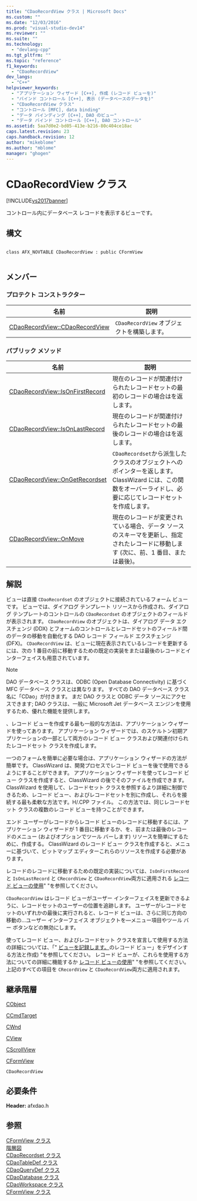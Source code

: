 ```yaml
---
title: "CDaoRecordView クラス | Microsoft Docs"
ms.custom: ""
ms.date: "12/03/2016"
ms.prod: "visual-studio-dev14"
ms.reviewer: ""
ms.suite: ""
ms.technology: 
  - "devlang-cpp"
ms.tgt_pltfrm: ""
ms.topic: "reference"
f1_keywords: 
  - "CDaoRecordView"
dev_langs: 
  - "C++"
helpviewer_keywords: 
  - "アプリケーション ウィザード [C++], 作成 (レコード ビューを)"
  - "バインド コントロール [C++], 表示 (データベースのデータを)"
  - "CDaoRecordView クラス"
  - "コントロール [MFC], data binding"
  - "データ バインディング [C++], DAO のビュー"
  - "データ バインド コントロール [C++], DAO コントロール"
ms.assetid: 5aa7d0e2-bd05-413e-b216-80c404ce18ac
caps.latest.revision: 23
caps.handback.revision: 12
author: "mikeblome"
ms.author: "mblome"
manager: "ghogen"
---
```

# CDaoRecordView クラス
[!INCLUDE[vs2017banner](../../assembler/inline/includes/vs2017banner.md)]

コントロール内にデータベース レコードを表示するビューです。  
  
## 構文  
  
```  
  
class AFX_NOVTABLE CDaoRecordView : public CFormView  
  
```  
  
## メンバー  
  
### プロテクト コンストラクター  
  
|名前|説明|  
|--------|--------|  
|[CDaoRecordView::CDaoRecordView](../Topic/CDaoRecordView::CDaoRecordView.md)|`CDaoRecordView` オブジェクトを構築します。|  
  
### パブリック メソッド  
  
|名前|説明|  
|--------|--------|  
|[CDaoRecordView::IsOnFirstRecord](../Topic/CDaoRecordView::IsOnFirstRecord.md)|現在のレコードが関連付けられたレコードセットの最初のレコードの場合はを返します。|  
|[CDaoRecordView::IsOnLastRecord](../Topic/CDaoRecordView::IsOnLastRecord.md)|現在のレコードが関連付けられたレコードセットの最後のレコードの場合はを返します。|  
|[CDaoRecordView::OnGetRecordset](../Topic/CDaoRecordView::OnGetRecordset.md)|`CDaoRecordset`から派生したクラスのオブジェクトへのポインターを返します。  ClassWizard には、この関数をオーバーライドし、必要に応じてレコードセットを作成します。|  
|[CDaoRecordView::OnMove](../Topic/CDaoRecordView::OnMove.md)|現在のレコードが変更されている場合、データ ソースのスキーマを更新し、指定されたレコードに移動します \(次に、前、1 番目、または最後\)。|  
  
## 解説  
 ビューは直接 `CDaoRecordset` のオブジェクトに接続されているフォーム ビューです。  ビューでは、ダイアログ テンプレート リソースから作成され、ダイアログ テンプレートのコントロールの `CDaoRecordset` のオブジェクトのフィールドが表示されます。  `CDaoRecordView` のオブジェクトは、ダイアログ データ エクスチェンジ \(DDX\) とフォームのコントロールとレコードセットのフィールド間のデータの移動を自動化する DAO レコード フィールド エクスチェンジ \(DFX\)。  `CDaoRecordView` は、ビューに現在表示されているレコードを更新するには、次の 1 番目の前に移動するための既定の実装をまたは最後のレコードとインターフェイスも用意されています。  
  
> [!NOTE]
>  DAO データベース クラスは、ODBC \(Open Database Connectivity\) に基づく MFC データベース クラスとは異なります。  すべての DAO データベース クラス名に「CDao」が付きます。  まだ DAO クラスと ODBC データ ソースにアクセスできます; DAO クラスは、一般に Microsoft Jet データベース エンジンを使用するため、優れた機能を提供します。  
  
 、レコード ビューを作成する最も一般的な方法は、アプリケーション ウィザードを使ってあります。  アプリケーション ウィザードでは、のスケルトン初期アプリケーションの一部として両方のレコード ビュー クラスおよび関連付けられたレコードセット クラスを作成します。  
  
 一つのフォームを簡単に必要な場合は、アプリケーション ウィザードの方法が簡単です。  ClassWizard は、開発プロセスでレコード ビューを後で使用できるようにすることができます。  アプリケーション ウィザードを使ってレコード ビュー クラスを作成すると、ClassWizard の後でそのファイルを作成できます。  ClassWizard を使用して、レコードセット クラスを参照するより詳細に制御できるため、レコード ビュー、およびレコードセットを別に作成し、それらを接続する最も柔軟な方法です。H\/.CPP ファイル。  この方法では、同じレコードセット クラスの複数のレコード ビューを持つことができます。  
  
 エンド ユーザーがレコードからレコード ビューのレコードに移動するには、アプリケーション ウィザードが 1 番目に移動するか、を、前または最後のレコードのメニュー \(およびオプションでツール バーします\) リソースを簡単にするために、作成する。  ClassWizard のレコード ビュー クラスを作成すると、メニューに基づいて、ビットマップ エディターこれらのリソースを作成する必要があります。  
  
 レコードのレコードに移動するための既定の実装については、`IsOnFirstRecord` と `IsOnLastRecord` と `CRecordView` と `CDaoRecordView`両方に適用される [レコード ビューの使用](../../data/using-a-record-view-mfc-data-access.md)" "を参照してください。  
  
 `CDaoRecordView` はレコード ビューがユーザー インターフェイスを更新できるように、レコードセットのユーザーの位置を追跡します。  ユーザーがレコードセットのいずれかの最後に実行されると、レコード ビューは、さらに同じ方向の移動の…ユーザー インターフェイス オブジェクトを—メニュー項目やツール バー ボタンなどの無効にします。  
  
 使ってレコード ビュー、およびレコードセット クラスを宣言して使用する方法の詳細については、「" [ビューを記録します。](../../data/record-views-mfc-data-access.md)のレコード ビュー」をデザインする方法と作成\) "を参照してください。  レコード ビューが、これらを使用する方法についての詳細に機能するか [レコード ビューの使用](../../data/using-a-record-view-mfc-data-access.md)" "を参照してください。  上記のすべての項目を `CRecordView` と `CDaoRecordView`両方に適用されます。  
  
## 継承階層  
 [CObject](../Topic/CObject%20Class.md)  
  
 [CCmdTarget](../Topic/CCmdTarget%20Class.md)  
  
 [CWnd](../Topic/CWnd%20Class.md)  
  
 [CView](../Topic/CView%20Class.md)  
  
 [CScrollView](../../mfc/reference/cscrollview-class.md)  
  
 [CFormView](../../mfc/reference/cformview-class.md)  
  
 `CDaoRecordView`  
  
## 必要条件  
 **Header:** afxdao.h  
  
## 参照  
 [CFormView クラス](../../mfc/reference/cformview-class.md)   
 [階層図](../../mfc/hierarchy-chart.md)   
 [CDaoRecordset クラス](../../mfc/reference/cdaorecordset-class.md)   
 [CDaoTableDef クラス](../../mfc/reference/cdaotabledef-class.md)   
 [CDaoQueryDef クラス](../../mfc/reference/cdaoquerydef-class.md)   
 [CDaoDatabase クラス](../../mfc/reference/cdaodatabase-class.md)   
 [CDaoWorkspace クラス](../../mfc/reference/cdaoworkspace-class.md)   
 [CFormView クラス](../../mfc/reference/cformview-class.md)